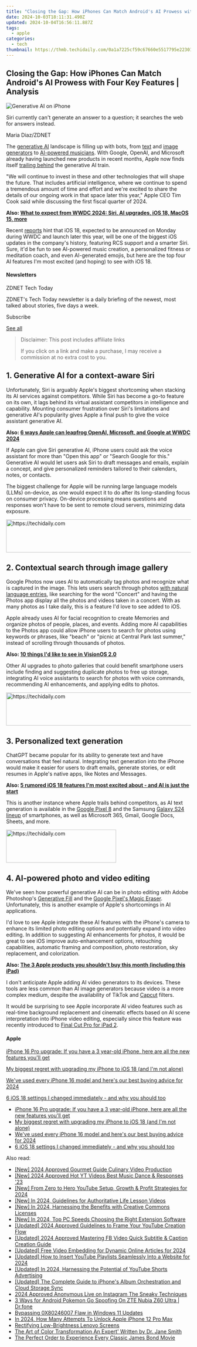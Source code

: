 ```yaml
---
title: "Closing the Gap: How iPhones Can Match Android's AI Prowess with Four Key Features | Analysis"
date: 2024-10-03T18:11:31.490Z
updated: 2024-10-04T16:56:11.887Z
tags:
  - apple
categories:
  - tech
thumbnail: https://thmb.techidaily.com/0a1a7225cf59c67660e5517795e22301d6d92dc2445c6377515e5503eb99dcd0.jpg
---
```


## Closing the Gap: How iPhones Can Match Android's AI Prowess with Four Key Features | Analysis

![Generative AI on iPhone](https://www.zdnet.com/a/img/resize/57436ed5880104884075ee42f70a438db55cc480/2024/02/02/f5686af6-afee-4ab3-9992-34f419d9c8e2/generative-ai-on-iphone.jpg?auto=webp&width=1280)

Siri currently can't generate an answer to a question; it searches the web for answers instead.

Maria Diaz/ZDNET

The [generative AI](https://www.zdnet.com/article/what-is-generative-ai-and-why-is-it-so-popular-heres-everything-you-need-to-know/) landscape is filling up with bots, from [text](https://www.zdnet.com/article/best-ai-chatbot/) and [image generators](https://www.zdnet.com/article/best-ai-image-generator/) to [AI-powered musicians](https://www.zdnet.com/article/stability-ai-just-unveiled-a-text-to-music-generator-and-you-can-try-it-heres-how/). With Google, OpenAI, and Microsoft already having launched new products in recent months, Apple now finds itself [trailing behind](https://www.zdnet.com/article/how-apples-ai-advances-could-make-or-break-the-iphone-16/) the generative AI train.

"We will continue to invest in these and other technologies that will shape the future. That includes artificial intelligence, where we continue to spend a tremendous amount of time and effort and we're excited to share the details of our ongoing work in that space later this year," Apple CEO Tim Cook said while discussing the first fiscal quarter of 2024\. 

**Also: [What to expect from WWDC 2024: Siri, AI upgrades, iOS 18, MacOS 15, more](https://www.zdnet.com/article/what-to-expect-from-wwdc-2024-siri-ai-upgrades-ios-18-macos-15-more/)**

Recent [reports](https://www.bloomberg.com/news/newsletters/2024-01-28/apple-eu-changes-sideloading-third-party-app-stores-are-future-of-the-iphone-lrxjzbg6) hint that iOS 18, expected to be announced on Monday during WWDC and launch later this year, will be one of the biggest iOS updates in the company's history, featuring RCS support and a smarter Siri. Sure, it'd be fun to see AI-powered music creation, a personalized fitness or meditation coach, and even AI-generated emojis, but here are the top four AI features I'm most excited (and hoping) to see with iOS 18.

#### Newsletters

ZDNET Tech Today

ZDNET's Tech Today newsletter is a daily briefing of the newest, most talked about stories, five days a week.

 Subscribe

[See all](https://www.zdnet.com/newsletters/)

>  Disclaimer: This post includes affiliate links
>
>  If you click on a link and make a purchase, I may receive a commission at no extra cost to you.
>

## 1\. Generative AI for a context-aware Siri

Unfortunately, Siri is arguably Apple's biggest shortcoming when stacking its AI services against competitors. While Siri has become a go-to feature on its own, it lags behind its virtual assistant competitors in intelligence and capability. Mounting consumer frustration over Siri's limitations and generative AI's popularity gives Apple a final push to give the voice assistant generative AI.

**Also: [6 ways Apple can leapfrog OpenAI, Microsoft, and Google at WWDC 2024](https://www.zdnet.com/article/6-ways-apple-can-leapfrog-openai-microsoft-and-google-at-wwdc-2024/)**

If Apple can give Siri generative AI, iPhone users could ask the voice assistant for more than "Open this app" or "Search Google for this." Generative AI would let users ask Siri to draft messages and emails, explain a concept, and give personalized reminders tailored to their calendars, notes, or contacts. 

The biggest challenge for Apple will be running large language models (LLMs) on-device, as one would expect it to do after its long-standing focus on consumer privacy. On-device processing means questions and responses won't have to be sent to remote cloud servers, minimizing data exposure.

<!-- affiliate ads begin -->
<a href="https://aligracehair.sjv.io/c/5597632/1997695/19272" target="_top" id="1997695">
  <img src="//a.impactradius-go.com/display-ad/19272-1997695" border="0" alt="https://techidaily.com" width="728" height="90"/>
</a>
<img height="0" width="0" src="https://aligracehair.sjv.io/i/5597632/1997695/19272" style="position:absolute;visibility:hidden;" border="0" />
<!-- affiliate ads end -->

## 2\. Contextual search through image gallery

Google Photos now uses AI to automatically tag photos and recognize what is captured in the image. This lets users search through photos [with natural language entries](https://www.zdnet.com/article/this-subtle-but-useful-ai-feature-was-my-favorite-google-io-2024-announcement/), like searching for the word "Concert" and having the Photos app display all the photos and videos taken in a concert. With as many photos as I take daily, this is a feature I'd love to see added to iOS. 

Apple already uses AI for facial recognition to create Memories and organize photos of people, places, and events. Adding more AI capabilities to the Photos app could allow iPhone users to search for photos using keywords or phrases, like "beach" or "picnic at Central Park last summer," instead of scrolling through thousands of photos. 

**Also: [10 things I'd like to see in VisionOS 2.0](https://www.zdnet.com/article/10-things-id-like-to-see-in-visionos-2-0/)**

Other AI upgrades to photo galleries that could benefit smartphone users include finding and suggesting duplicate photos to free up storage, integrating AI voice assistants to search for photos with voice commands, recommending AI enhancements, and applying edits to photos. 

<!-- affiliate ads begin -->
<a href="https://unicoeye.pxf.io/c/5597632/2134237/18498" target="_top" id="2134237">
  <img src="//a.impactradius-go.com/display-ad/18498-2134237" border="0" alt="https://techidaily.com" width="728" height="90"/>
</a>
<img height="0" width="0" src="https://unicoeye.pxf.io/i/5597632/2134237/18498" style="position:absolute;visibility:hidden;" border="0" />
<!-- affiliate ads end -->

## 3\. Personalized text generation

ChatGPT became popular for its ability to generate text and have conversations that feel natural. Integrating text generation into the iPhone would make it easier for users to draft emails, generate stories, or edit resumes in Apple's native apps, like Notes and Messages. 

**Also: [5 rumored iOS 18 features I'm most excited about - and AI is just the start](https://www.zdnet.com/article/5-rumored-ios-18-features-im-most-excited-about-and-ai-is-just-the-start/)**

This is another instance where Apple trails behind competitors, as AI text generation is available in the [Google Pixel 8](https://www.kqzyfj.com/click-9041660-15823334-1717160402000?sid=zd-%5F%5FCOM%5FCLICK%5FID%5F%5F-dtp) and the Samsung [Galaxy S24 lineup](https://shop-links.co/link/?url=https%3A%2F%2Fwww.samsung.com%2Fus%2Fsmartphones%2Fgalaxy-s24%2Fbuy%2Fgalaxy-s24-256gb-unlocked-sm-s921ulbexaa%2F&publisher_slug=itechdaily19598&exclusive=1) of smartphones, as well as Microsoft 365, Gmail, Google Docs, Sheets, and more. 

<!-- affiliate ads begin -->
<a href="https://wigfever.sjv.io/c/5597632/2005196/22899" target="_top" id="2005196">
  <img src="//a.impactradius-go.com/display-ad/22899-2005196" border="0" alt="https://techidaily.com" width="300" height="90"/>
</a>
<img height="0" width="0" src="https://wigfever.sjv.io/i/5597632/2005196/22899" style="position:absolute;visibility:hidden;" border="0" />
<!-- affiliate ads end -->

## 4\. AI-powered photo and video editing

We've seen how powerful generative AI can be in photo editing with Adobe Photoshop's [Generative Fill](https://www.zdnet.com/article/what-to-do-if-generative-fill-is-grayed-out-in-your-adobe-photoshop-ai-beta/) and the [Google Pixel's Magic Eraser](https://www.zdnet.com/article/how-to-use-magic-eraser-on-the-google-pixel/). Unfortunately, this is another example of Apple's shortcomings in AI applications. 

I'd love to see Apple integrate these AI features with the iPhone's camera to enhance its limited photo editing options and potentially expand into video editing. In addition to suggesting AI enhancements for photos, it would be great to see iOS improve auto-enhancement options, retouching capabilities, automatic framing and composition, photo restoration, sky replacement, and colorization. 

**Also: [The 3 Apple products you shouldn't buy this month (including this iPad)](https://www.zdnet.com/article/the-3-apple-products-you-shouldnt-buy-this-month-including-this-ipad/)**

I don't anticipate Apple adding AI video generators to its devices. These tools are less common than AI image generators because video is a more complex medium, despite the availability of TikTok and [Capcut](https://www.capcut.com/) filters.

It would be surprising to see Apple incorporate AI video features such as real-time background replacement and cinematic effects based on AI scene interpretation into iPhone video editing, especially since this feature was recently introduced to [Final Cut Pro for iPad 2](https://www.zdnet.com/article/these-new-final-cut-pro-for-ipad-features-are-game-changing-for-me-as-a-filmmaker/).

#### Apple

[iPhone 16 Pro upgrade: If you have a 3 year-old iPhone, here are all the new features you'll get](https://www.zdnet.com/article/iphone-16-pro-and-pro-max-hands-on/ "iPhone 16 Pro upgrade: If you have a 3 year-old iPhone, here are all the new features you'll get")

[My biggest regret with upgrading my iPhone to iOS 18 (and I'm not alone)](https://www.zdnet.com/article/my-biggest-regret-with-upgrading-my-iphone-to-ios-18-and-im-not-alone/ "My biggest regret with upgrading my iPhone to iOS 18 (and I'm not alone)")

[We've used every iPhone 16 model and here's our best buying advice for 2024](https://www.zdnet.com/article/iphone-16-pro-max-buying-advice-2024/ "We've used every iPhone 16 model and here's our best buying advice for 2024")

[6 iOS 18 settings I changed immediately - and why you should too](https://www.zdnet.com/article/6-ios-18-settings-i-changed-immediately-and-why-you-should-too/ "6 iOS 18 settings I changed immediately - and why you should too")

* [iPhone 16 Pro upgrade: If you have a 3 year-old iPhone, here are all the new features you'll get](https://www.zdnet.com/article/iphone-16-pro-and-pro-max-hands-on/ "iPhone 16 Pro upgrade: If you have a 3 year-old iPhone, here are all the new features you'll get")
* [My biggest regret with upgrading my iPhone to iOS 18 (and I'm not alone)](https://www.zdnet.com/article/my-biggest-regret-with-upgrading-my-iphone-to-ios-18-and-im-not-alone/ "My biggest regret with upgrading my iPhone to iOS 18 (and I'm not alone)")
* [We've used every iPhone 16 model and here's our best buying advice for 2024](https://www.zdnet.com/article/iphone-16-pro-max-buying-advice-2024/ "We've used every iPhone 16 model and here's our best buying advice for 2024")
* [6 iOS 18 settings I changed immediately - and why you should too](https://www.zdnet.com/article/6-ios-18-settings-i-changed-immediately-and-why-you-should-too/ "6 iOS 18 settings I changed immediately - and why you should too")

<ins class="adsbygoogle"
     style="display:block"
     data-ad-format="autorelaxed"
     data-ad-client="ca-pub-7571918770474297"
     data-ad-slot="1223367746"></ins>

<ins class="adsbygoogle"
     style="display:block"
     data-ad-client="ca-pub-7571918770474297"
     data-ad-slot="8358498916"
     data-ad-format="auto"
     data-full-width-responsive="true"></ins>

<span class="atpl-alsoreadstyle">Also read:</span>
<div><ul>
<li><a href="https://eaxpv-info.techidaily.com/new-2024-approved-gourmet-guide-culinary-video-production/"><u>[New] 2024 Approved Gourmet Guide Culinary Video Production</u></a></li>
<li><a href="https://eaxpv-info.techidaily.com/new-2024-approved-hot-yt-videos-best-music-dance-and-responses-23/"><u>[New] 2024 Approved Hot YT Videos Best Music Dance & Responses '23</u></a></li>
<li><a href="https://eaxpv-info.techidaily.com/new-from-zero-to-hero-youtube-setup-growth-and-profit-strategies-for-2024/"><u>[New] From Zero to Hero YouTube Setup, Growth & Profit Strategies for 2024</u></a></li>
<li><a href="https://eaxpv-info.techidaily.com/new-in-2024-guidelines-for-authoritative-life-lesson-videos/"><u>[New] In 2024, Guidelines for Authoritative Life Lesson Videos</u></a></li>
<li><a href="https://eaxpv-info.techidaily.com/new-in-2024-harnessing-the-benefits-with-creative-commons-licenses/"><u>[New] In 2024, Harnessing the Benefits with Creative Commons Licenses</u></a></li>
<li><a href="https://vp-tips.techidaily.com/new-in-2024-top-pc-speeds-choosing-the-right-extension-software/"><u>[New] In 2024, Top PC Speeds Choosing the Right Extension Software</u></a></li>
<li><a href="https://eaxpv-info.techidaily.com/updated-2024-approved-guidelines-to-frame-your-youtube-creation-flow/"><u>[Updated] 2024 Approved Guidelines to Frame Your YouTube Creation Flow</u></a></li>
<li><a href="https://facebook-clips.techidaily.com/updated-2024-approved-mastering-fb-video-quick-subtitle-and-caption-creation-guide/"><u>[Updated] 2024 Approved Mastering FB Video Quick Subtitle & Caption Creation Guide</u></a></li>
<li><a href="https://eaxpv-info.techidaily.com/updated-free-video-embedding-for-dynamic-online-articles-for-2024/"><u>[Updated] Free Video Embedding for Dynamic Online Articles for 2024</u></a></li>
<li><a href="https://eaxpv-info.techidaily.com/updated-how-to-insert-youtube-playlists-seamlessly-into-a-website-for-2024/"><u>[Updated] How to Insert YouTube Playlists Seamlessly Into a Website for 2024</u></a></li>
<li><a href="https://eaxpv-info.techidaily.com/updated-in-2024-harnessing-the-potential-of-youtube-shorts-advertising/"><u>[Updated] In 2024, Harnessing the Potential of YouTube Shorts Advertising</u></a></li>
<li><a href="https://vp-tips.techidaily.com/updated-the-complete-guide-to-iphones-album-orchestration-and-cloud-storage-sync/"><u>[Updated] The Complete Guide to iPhone's Album Orchestration and Cloud Storage Sync</u></a></li>
<li><a href="https://extra-resources.techidaily.com/2024-approved-anonymous-live-on-instagram-the-sneaky-techniques/"><u>2024 Approved Anonymous Live on Instagram The Sneaky Techniques</u></a></li>
<li><a href="https://android-pokemon-go.techidaily.com/3-ways-for-android-pokemon-go-spoofing-on-zte-nubia-z60-ultra-drfone-by-drfone-virtual-android/"><u>3 Ways for Android Pokemon Go Spoofing On ZTE Nubia Z60 Ultra | Dr.fone</u></a></li>
<li><a href="https://win11.techidaily.com/bypassing-0x80246007-flaw-in-windows-11-updates/"><u>Bypassing 0X80246007 Flaw in Windows 11 Updates</u></a></li>
<li><a href="https://ios-unlock.techidaily.com/in-2024-how-many-attempts-to-unlock-apple-iphone-12-pro-max-by-drfone-ios/"><u>In 2024, How Many Attempts To Unlock Apple iPhone 12 Pro Max</u></a></li>
<li><a href="https://graphic-issues.techidaily.com/rectifying-low-brightness-lenovo-screens/"><u>Rectifying Low-Brightness Lenovo Screens</u></a></li>
<li><a href="https://article-posts.techidaily.com/the-art-of-color-transformation-an-expert-written-by-dr-jane-smith/"><u>The Art of Color Transformation An Expert' Written by Dr. Jane Smith</u></a></li>
<li><a href="https://tech-recovery.techidaily.com/the-perfect-order-to-experience-every-classic-james-bond-movie/"><u>The Perfect Order to Experience Every Classic James Bond Movie</u></a></li>
</ul></div>

